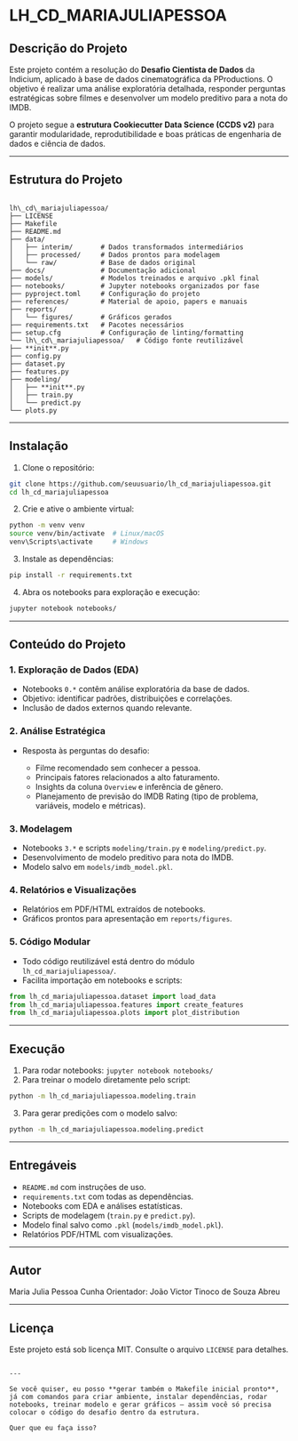 # LH_CD_MARIAJULIAPESSOA

## Descrição do Projeto

Este projeto contém a resolução do **Desafio Cientista de Dados** da Indicium, aplicado à base de dados cinematográfica da PProductions. O objetivo é realizar uma análise exploratória detalhada, responder perguntas estratégicas sobre filmes e desenvolver um modelo preditivo para a nota do IMDB.

O projeto segue a **estrutura Cookiecutter Data Science (CCDS v2)** para garantir modularidade, reprodutibilidade e boas práticas de engenharia de dados e ciência de dados.

---

## Estrutura do Projeto

```

lh\_cd\_mariajuliapessoa/
├── LICENSE
├── Makefile
├── README.md
├── data/
│   ├── interim/       # Dados transformados intermediários
│   ├── processed/     # Dados prontos para modelagem
│   └── raw/           # Base de dados original
├── docs/              # Documentação adicional
├── models/            # Modelos treinados e arquivo .pkl final
├── notebooks/         # Jupyter notebooks organizados por fase
├── pyproject.toml     # Configuração do projeto
├── references/        # Material de apoio, papers e manuais
├── reports/
│   └── figures/       # Gráficos gerados
├── requirements.txt   # Pacotes necessários
├── setup.cfg          # Configuração de linting/formatting
└── lh\_cd\_mariajuliapessoa/   # Código fonte reutilizável
├── **init**.py
├── config.py
├── dataset.py
├── features.py
├── modeling/
│   ├── **init**.py
│   ├── train.py
│   └── predict.py
└── plots.py

````

---

## Instalação

1. Clone o repositório:

```bash
git clone https://github.com/seuusuario/lh_cd_mariajuliapessoa.git
cd lh_cd_mariajuliapessoa
````

2. Crie e ative o ambiente virtual:

```bash
python -m venv venv
source venv/bin/activate  # Linux/macOS
venv\Scripts\activate     # Windows
```

3. Instale as dependências:

```bash
pip install -r requirements.txt
```

4. Abra os notebooks para exploração e execução:

```bash
jupyter notebook notebooks/
```

---

## Conteúdo do Projeto

### 1. Exploração de Dados (EDA)

* Notebooks `0.*` contêm análise exploratória da base de dados.
* Objetivo: identificar padrões, distribuições e correlações.
* Inclusão de dados externos quando relevante.

### 2. Análise Estratégica

* Resposta às perguntas do desafio:

  * Filme recomendado sem conhecer a pessoa.
  * Principais fatores relacionados a alto faturamento.
  * Insights da coluna `Overview` e inferência de gênero.
  * Planejamento de previsão do IMDB Rating (tipo de problema, variáveis, modelo e métricas).

### 3. Modelagem

* Notebooks `3.*` e scripts `modeling/train.py` e `modeling/predict.py`.
* Desenvolvimento de modelo preditivo para nota do IMDB.
* Modelo salvo em `models/imdb_model.pkl`.

### 4. Relatórios e Visualizações

* Relatórios em PDF/HTML extraídos de notebooks.
* Gráficos prontos para apresentação em `reports/figures`.

### 5. Código Modular

* Todo código reutilizável está dentro do módulo `lh_cd_mariajuliapessoa/`.
* Facilita importação em notebooks e scripts:

```python
from lh_cd_mariajuliapessoa.dataset import load_data
from lh_cd_mariajuliapessoa.features import create_features
from lh_cd_mariajuliapessoa.plots import plot_distribution
```

---

## Execução

1. Para rodar notebooks: `jupyter notebook notebooks/`
2. Para treinar o modelo diretamente pelo script:

```bash
python -m lh_cd_mariajuliapessoa.modeling.train
```

3. Para gerar predições com o modelo salvo:

```bash
python -m lh_cd_mariajuliapessoa.modeling.predict
```

---

## Entregáveis

* `README.md` com instruções de uso.
* `requirements.txt` com todas as dependências.
* Notebooks com EDA e análises estatísticas.
* Scripts de modelagem (`train.py` e `predict.py`).
* Modelo final salvo como `.pkl` (`models/imdb_model.pkl`).
* Relatórios PDF/HTML com visualizações.

---

## Autor

Maria Julia Pessoa Cunha
Orientador: João Victor Tinoco de Souza Abreu

---

## Licença

Este projeto está sob licença MIT. Consulte o arquivo `LICENSE` para detalhes.

```

---

Se você quiser, eu posso **gerar também o Makefile inicial pronto**, já com comandos para criar ambiente, instalar dependências, rodar notebooks, treinar modelo e gerar gráficos — assim você só precisa colocar o código do desafio dentro da estrutura.  

Quer que eu faça isso?
```
